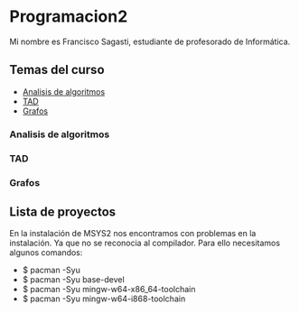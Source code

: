 # Programacion2
Mi nombre es Francisco Sagasti, estudiante de profesorado de Informática. 
## Temas del curso
- [Analisis de algoritmos](#analisis-de-algoritmos)
- [TAD](#tad)
- [Grafos](#grafos)
### Analisis de algoritmos
### TAD
### Grafos

## Lista de proyectos











En la instalación de MSYS2 nos encontramos con problemas en la instalación. Ya que no se reconocia al compilador. Para ello necesitamos algunos comandos:
- $ pacman -Syu
- $ pacman -Syu base-devel
- $ pacman -Syu mingw-w64-x86_64-toolchain
- $ pacman -Syu mingw-w64-i868-toolchain
